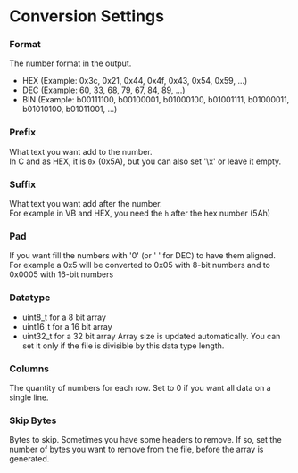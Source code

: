 # Conversion Settings

### Format
The number format in the output.
- HEX (Example: 0x3c, 0x21, 0x44, 0x4f, 0x43, 0x54, 0x59, ...)
- DEC (Example:  60,  33,  68,  79,  67,  84,  89, ...)
- BIN (Example: b00111100, b00100001, b01000100, b01001111, b01000011, b01010100, b01011001, ...)

### Prefix
What text you want add to the number.  
In C and as HEX, it is `0x` (0x5A), but you can also set '\x' or leave it empty.

### Suffix
What text you want add after the number.  
For example in VB and HEX, you need the `h` after the hex number (5Ah)

### Pad
If you want fill the numbers with '0' (or ' ' for DEC) to have them aligned.  
For example a 0x5 will be converted to 0x05 with 8-bit numbers and to 0x0005 with 16-bit numbers

### Datatype
 - uint8_t for a 8 bit array
 - uint16_t for a 16 bit array
 - uint32_t for a 32 bit array
Array size is updated automatically. You can set it only if the file is divisible by this data type length.

### Columns
The quantity of numbers for each row. Set to 0 if you want all data on a single line.

### Skip Bytes
Bytes to skip. Sometimes you have some headers to remove. If so, set the number of bytes you want to remove from the file, before the array is generated.
